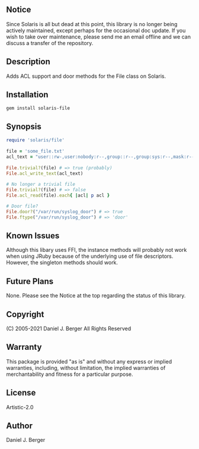 ## Notice
Since Solaris is all but dead at this point, this library is no longer being
actively maintained, except perhaps for the occasional doc update. If you wish
to take over maintenance, please send me an email offline and we can discuss
a transfer of the repository.

## Description
Adds ACL support and door methods for the File class on Solaris.

## Installation
`gem install solaris-file`

## Synopsis
```ruby
require 'solaris/file'
 
file = 'some_file.txt'
acl_text = "user::rw-,user:nobody:r--,group::r--,group:sys:r--,mask:r--,other:r--"
 
File.trivial?(file) # => true (probably)
File.acl_write_text(acl_text)
 
# No longer a trivial file
File.trivial?(file) # => false
File.acl_read(file).each{ |acl| p acl }

# Door file?
File.door?("/var/run/syslog_door") # => true
File.ftype("/var/run/syslog_door") # => 'door'
```

## Known Issues
Although this libary uses FFI, the instance methods will probably not work
when using JRuby because of the underlying use of file descriptors. However,
the singleton methods should work.
   
## Future Plans
None. Please see the Notice at the top regarding the status of this library.
   
## Copyright
(C) 2005-2021 Daniel J. Berger
All Rights Reserved
    
## Warranty
This package is provided "as is" and without any express or
implied warranties, including, without limitation, the implied
warranties of merchantability and fitness for a particular purpose.
	
## License
Artistic-2.0
    
## Author
Daniel J. Berger

